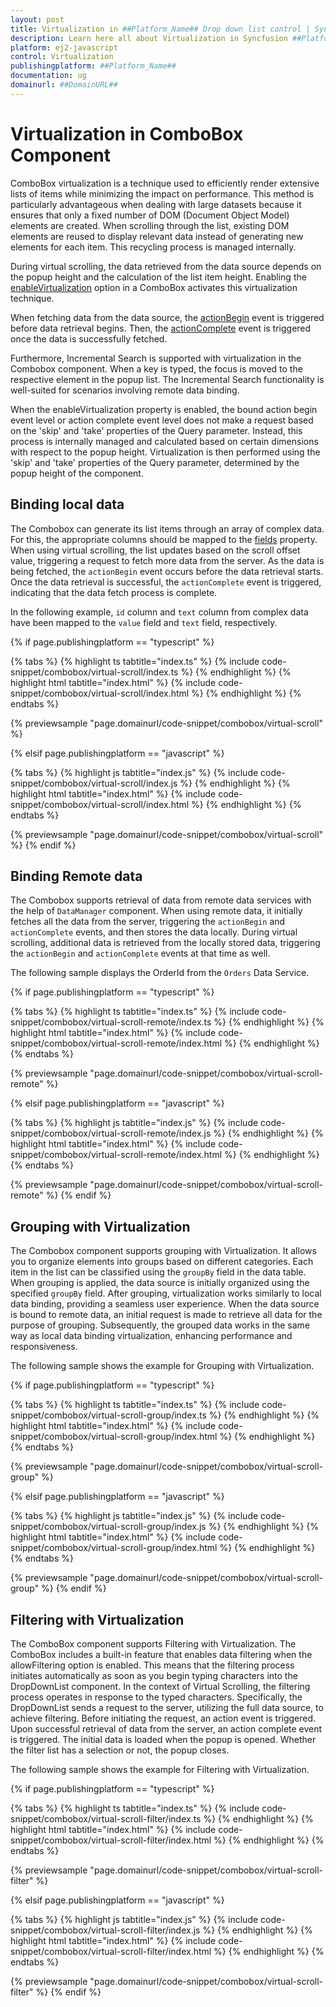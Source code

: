 ```yaml
---
layout: post
title: Virtualization in ##Platform_Name## Drop down list control | Syncfusion
description: Learn here all about Virtualization in Syncfusion ##Platform_Name## Drop down list control of Syncfusion Essential JS 2 and more.
platform: ej2-javascript
control: Virtualization 
publishingplatform: ##Platform_Name##
documentation: ug
domainurl: ##DomainURL##
---
```


# Virtualization in ComboBox Component

ComboBox virtualization is a technique used to efficiently render extensive lists of items while minimizing the impact on performance. This method is particularly advantageous when dealing with large datasets because it ensures that only a fixed number of DOM (Document Object Model) elements are created. When scrolling through the list, existing DOM elements are reused to display relevant data instead of generating new elements for each item. This recycling process is managed internally.
 
During virtual scrolling, the data retrieved from the data source depends on the popup height and the calculation of the list item height. Enabling the [enableVirtualization](../api/combo-box/#enableVirtualization) option in a ComboBox activates this virtualization technique.
 
When fetching data from the data source, the [actionBegin](../api/combo-box/#actionbegin) event is triggered before data retrieval begins. Then, the [actionComplete](../api/combo-box/#actioncomplete) event is triggered once the data is successfully fetched.

Furthermore, Incremental Search is supported with virtualization in the Combobox component. When a key is typed, the focus is moved to the respective element in the popup list. The Incremental Search functionality is well-suited for scenarios involving remote data binding.

When the enableVirtualization property is enabled, the bound action begin event level or action complete event level does not make a request based on the 'skip' and 'take' properties of the Query parameter. Instead, this process is internally managed and calculated based on certain dimensions with respect to the popup height. Virtualization is then performed using the 'skip' and 'take' properties of the Query parameter, determined by the popup height of the component.


## Binding local data

The Combobox can generate its list items through an array of complex data. For this, the appropriate columns should be mapped to the [fields](../api/drop-down-list/#fields) property. When using virtual scrolling, the list updates based on the scroll offset value, triggering a request to fetch more data from the server. As the data is being fetched, the `actionBegin` event occurs before the data retrieval starts. Once the data retrieval is successful, the `actionComplete` event is triggered, indicating that the data fetch process is complete.

In the following example, `id` column and `text` column from complex data have been mapped to the `value` field and `text` field, respectively.

{% if page.publishingplatform == "typescript" %}

 {% tabs %}
{% highlight ts tabtitle="index.ts" %}
{% include code-snippet/combobox/virtual-scroll/index.ts %}
{% endhighlight %}
{% highlight html tabtitle="index.html" %}
{% include code-snippet/combobox/virtual-scroll/index.html %}
{% endhighlight %}
{% endtabs %}
        
{% previewsample "page.domainurl/code-snippet/combobox/virtual-scroll" %}

{% elsif page.publishingplatform == "javascript" %}

{% tabs %}
{% highlight js tabtitle="index.js" %}
{% include code-snippet/combobox/virtual-scroll/index.js %}
{% endhighlight %}
{% highlight html tabtitle="index.html" %}
{% include code-snippet/combobox/virtual-scroll/index.html %}
{% endhighlight %}
{% endtabs %}

{% previewsample "page.domainurl/code-snippet/combobox/virtual-scroll" %}
{% endif %}


## Binding Remote data

The Combobox supports retrieval of data from remote data services with the help of `DataManager` component. When using remote data, it initially fetches all the data from the server, triggering the `actionBegin` and `actionComplete` events, and then stores the data locally. During virtual scrolling, additional data is retrieved from the locally stored data, triggering the `actionBegin` and `actionComplete` events at that time as well.

The following sample displays the OrderId from the `Orders` Data Service.

{% if page.publishingplatform == "typescript" %}

 {% tabs %}
{% highlight ts tabtitle="index.ts" %}
{% include code-snippet/combobox/virtual-scroll-remote/index.ts %}
{% endhighlight %}
{% highlight html tabtitle="index.html" %}
{% include code-snippet/combobox/virtual-scroll-remote/index.html %}
{% endhighlight %}
{% endtabs %}
        
{% previewsample "page.domainurl/code-snippet/combobox/virtual-scroll-remote" %}

{% elsif page.publishingplatform == "javascript" %}

{% tabs %}
{% highlight js tabtitle="index.js" %}
{% include code-snippet/combobox/virtual-scroll-remote/index.js %}
{% endhighlight %}
{% highlight html tabtitle="index.html" %}
{% include code-snippet/combobox/virtual-scroll-remote/index.html %}
{% endhighlight %}
{% endtabs %}

{% previewsample "page.domainurl/code-snippet/combobox/virtual-scroll-remote" %}
{% endif %}

## Grouping with Virtualization

The Combobox component supports grouping with Virtualization. It allows you to organize elements into groups based on different categories. Each item in the list can be classified using the `groupBy` field in the data table. When grouping is applied, the data source is initially organized using the specified `groupBy` field. After grouping, virtualization works similarly to local data binding, providing a seamless user experience. When the data source is bound to remote data, an initial request is made to retrieve all data for the purpose of grouping. Subsequently, the grouped data works in the same way as local data binding virtualization, enhancing performance and responsiveness.

The following sample shows the example for Grouping with Virtualization.

{% if page.publishingplatform == "typescript" %}

 {% tabs %}
{% highlight ts tabtitle="index.ts" %}
{% include code-snippet/combobox/virtual-scroll-group/index.ts %}
{% endhighlight %}
{% highlight html tabtitle="index.html" %}
{% include code-snippet/combobox/virtual-scroll-group/index.html %}
{% endhighlight %}
{% endtabs %}
        
{% previewsample "page.domainurl/code-snippet/combobox/virtual-scroll-group" %}

{% elsif page.publishingplatform == "javascript" %}

{% tabs %}
{% highlight js tabtitle="index.js" %}
{% include code-snippet/combobox/virtual-scroll-group/index.js %}
{% endhighlight %}
{% highlight html tabtitle="index.html" %}
{% include code-snippet/combobox/virtual-scroll-group/index.html %}
{% endhighlight %}
{% endtabs %}

{% previewsample "page.domainurl/code-snippet/combobox/virtual-scroll-group" %}
{% endif %}

## Filtering with Virtualization

The ComboBox component supports Filtering with Virtualization. The ComboBox includes a built-in feature that enables data filtering when the allowFiltering option is enabled. This means that the filtering process initiates automatically as soon as you begin typing characters into the DropDownList component. In the context of Virtual Scrolling, the filtering process operates in response to the typed characters. Specifically, the DropDownList sends a request to the server, utilizing the full data source, to achieve filtering. Before initiating the request, an action event is triggered. Upon successful retrieval of data from the server, an action complete event is triggered. The initial data is loaded when the popup is opened. Whether the filter list has a selection or not, the popup closes.

The following sample shows the example for Filtering with Virtualization.

{% if page.publishingplatform == "typescript" %}

 {% tabs %}
{% highlight ts tabtitle="index.ts" %}
{% include code-snippet/combobox/virtual-scroll-filter/index.ts %}
{% endhighlight %}
{% highlight html tabtitle="index.html" %}
{% include code-snippet/combobox/virtual-scroll-filter/index.html %}
{% endhighlight %}
{% endtabs %}
        
{% previewsample "page.domainurl/code-snippet/combobox/virtual-scroll-filter" %}

{% elsif page.publishingplatform == "javascript" %}

{% tabs %}
{% highlight js tabtitle="index.js" %}
{% include code-snippet/combobox/virtual-scroll-filter/index.js %}
{% endhighlight %}
{% highlight html tabtitle="index.html" %}
{% include code-snippet/combobox/virtual-scroll-filter/index.html %}
{% endhighlight %}
{% endtabs %}

{% previewsample "page.domainurl/code-snippet/combobox/virtual-scroll-filter" %}
{% endif %}
